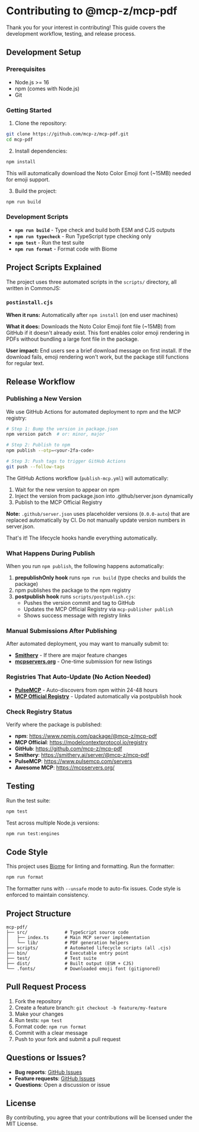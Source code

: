 # Contributing to @mcp-z/mcp-pdf

Thank you for your interest in contributing! This guide covers the development workflow, testing, and release process.

## Development Setup

### Prerequisites

- Node.js >= 16
- npm (comes with Node.js)
- Git

### Getting Started

1. Clone the repository:
```bash
git clone https://github.com/mcp-z/mcp-pdf.git
cd mcp-pdf
```

2. Install dependencies:
```bash
npm install
```

This will automatically download the Noto Color Emoji font (~15MB) needed for emoji support.

3. Build the project:
```bash
npm run build
```

### Development Scripts

- **`npm run build`** - Type check and build both ESM and CJS outputs
- **`npm run typecheck`** - Run TypeScript type checking only
- **`npm test`** - Run the test suite
- **`npm run format`** - Format code with Biome

## Project Scripts Explained

The project uses three automated scripts in the `scripts/` directory, all written in CommonJS:

### `postinstall.cjs`
**When it runs:** Automatically after `npm install` (on end user machines)

**What it does:** Downloads the Noto Color Emoji font file (~15MB) from GitHub if it doesn't already exist. This font enables color emoji rendering in PDFs without bundling a large font file in the package.

**User impact:** End users see a brief download message on first install. If the download fails, emoji rendering won't work, but the package still functions for regular text.

## Release Workflow

### Publishing a New Version

We use GitHub Actions for automated deployment to npm and the MCP registry:

```bash
# Step 1: Bump the version in package.json
npm version patch  # or: minor, major

# Step 2: Publish to npm
npm publish --otp=<your-2fa-code>

# Step 3: Push tags to trigger GitHub Actions
git push --follow-tags
```

The GitHub Actions workflow (`publish-mcp.yml`) will automatically:
1. Wait for the new version to appear on npm
2. Inject the version from package.json into .github/server.json dynamically
3. Publish to the MCP Official Registry

**Note:** `.github/server.json` uses placeholder versions (`0.0.0-auto`) that are replaced automatically by CI. Do not manually update version numbers in server.json.

That's it! The lifecycle hooks handle everything automatically.

### What Happens During Publish

When you run `npm publish`, the following happens automatically:

1. **prepublishOnly hook** runs `npm run build` (type checks and builds the package)
2. npm publishes the package to the npm registry
3. **postpublish hook** runs `scripts/postpublish.cjs`:
   - Pushes the version commit and tag to GitHub
   - Updates the MCP Official Registry via `mcp-publisher publish`
   - Shows success message with registry links

### Manual Submissions After Publishing

After automated deployment, you may want to manually submit to:

- **[Smithery](https://smithery.ai/new)** - If there are major feature changes
- **[mcpservers.org](https://mcpservers.org/submit)** - One-time submission for new listings

### Registries That Auto-Update (No Action Needed)

- **[PulseMCP](https://www.pulsemcp.com/servers)** - Auto-discovers from npm within 24-48 hours
- **[MCP Official Registry](https://modelcontextprotocol.io/registry)** - Updated automatically via postpublish hook

### Check Registry Status

Verify where the package is published:
- **npm**: https://www.npmjs.com/package/@mcp-z/mcp-pdf
- **MCP Official**: https://modelcontextprotocol.io/registry
- **GitHub**: https://github.com/mcp-z/mcp-pdf
- **Smithery**: https://smithery.ai/server/@mcp-z/mcp-pdf
- **PulseMCP**: https://www.pulsemcp.com/servers
- **Awesome MCP**: https://mcpservers.org/

## Testing

Run the test suite:

```bash
npm test
```

Test across multiple Node.js versions:

```bash
npm run test:engines
```

## Code Style

This project uses [Biome](https://biomejs.dev/) for linting and formatting. Run the formatter:

```bash
npm run format
```

The formatter runs with `--unsafe` mode to auto-fix issues. Code style is enforced to maintain consistency.

## Project Structure

```
mcp-pdf/
├── src/              # TypeScript source code
│   ├── index.ts      # Main MCP server implementation
│   └── lib/          # PDF generation helpers
├── scripts/          # Automated lifecycle scripts (all .cjs)
├── bin/              # Executable entry point
├── test/             # Test suite
├── dist/             # Built output (ESM + CJS)
└── .fonts/           # Downloaded emoji font (gitignored)
```

## Pull Request Process

1. Fork the repository
2. Create a feature branch: `git checkout -b feature/my-feature`
3. Make your changes
4. Run tests: `npm test`
5. Format code: `npm run format`
6. Commit with a clear message
7. Push to your fork and submit a pull request

## Questions or Issues?

- **Bug reports**: [GitHub Issues](https://github.com/mcp-z/mcp-pdf/issues)
- **Feature requests**: [GitHub Issues](https://github.com/mcp-z/mcp-pdf/issues)
- **Questions**: Open a discussion or issue

## License

By contributing, you agree that your contributions will be licensed under the MIT License.
